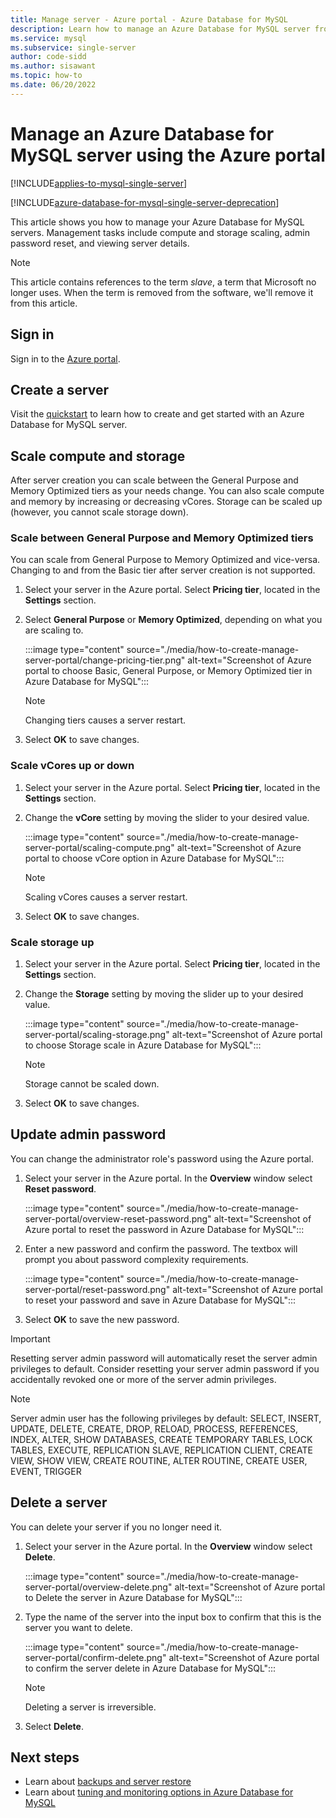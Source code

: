```yaml
---
title: Manage server - Azure portal - Azure Database for MySQL
description: Learn how to manage an Azure Database for MySQL server from the Azure portal.
ms.service: mysql
ms.subservice: single-server
author: code-sidd 
ms.author: sisawant
ms.topic: how-to
ms.date: 06/20/2022
---
```


# Manage an Azure Database for MySQL server using the Azure portal

[!INCLUDE[applies-to-mysql-single-server](../includes/applies-to-mysql-single-server.md)]

[!INCLUDE[azure-database-for-mysql-single-server-deprecation](~/reusable-content/ce-skilling/azure/includes/mysql/includes/azure-database-for-mysql-single-server-deprecation.md)]

This article shows you how to manage your Azure Database for MySQL servers. Management tasks include compute and storage scaling, admin password reset, and viewing server details.

> [!NOTE]
> This article contains references to the term *slave*, a term that Microsoft no longer uses. When the term is removed from the software, we'll remove it from this article.
>

## Sign in

Sign in to the [Azure portal](https://portal.azure.com).

## Create a server

Visit the [quickstart](quickstart-create-mysql-server-database-using-azure-portal.md) to learn how to create and get started with an Azure Database for MySQL server.

## Scale compute and storage

After server creation you can scale between the General Purpose and Memory Optimized tiers as your needs change. You can also scale compute and memory by increasing or decreasing vCores. Storage can be scaled up (however, you cannot scale storage down).

### Scale between General Purpose and Memory Optimized tiers

You can scale from General Purpose to Memory Optimized and vice-versa. Changing to and from the Basic tier after server creation is not supported.

1. Select your server in the Azure portal. Select **Pricing tier**, located in the **Settings** section.

2. Select **General Purpose** or **Memory Optimized**, depending on what you are scaling to.

   :::image type="content" source="./media/how-to-create-manage-server-portal/change-pricing-tier.png" alt-text="Screenshot of Azure portal to choose Basic, General Purpose, or Memory Optimized tier in Azure Database for MySQL":::

   > [!NOTE]
   > Changing tiers causes a server restart.

3. Select **OK** to save changes.

### Scale vCores up or down

1. Select your server in the Azure portal. Select **Pricing tier**, located in the **Settings** section.

2. Change the **vCore** setting by moving the slider to your desired value.

    :::image type="content" source="./media/how-to-create-manage-server-portal/scaling-compute.png" alt-text="Screenshot of Azure portal to choose vCore option in Azure Database for MySQL":::

    > [!NOTE]
    > Scaling vCores causes a server restart.

3. Select **OK** to save changes.

### Scale storage up

1. Select your server in the Azure portal. Select **Pricing tier**, located in the **Settings** section.

2. Change the **Storage** setting by moving the slider up to your desired value.

   :::image type="content" source="./media/how-to-create-manage-server-portal/scaling-storage.png" alt-text="Screenshot of Azure portal to choose Storage scale in Azure Database for MySQL":::

   > [!NOTE]
   > Storage cannot be scaled down.

3. Select **OK** to save changes.

## Update admin password

You can change the administrator role's password using the Azure portal.

1. Select your server in the Azure portal. In the **Overview** window select **Reset password**.

   :::image type="content" source="./media/how-to-create-manage-server-portal/overview-reset-password.png" alt-text="Screenshot of Azure portal to reset the password in Azure Database for MySQL":::

2. Enter a new password and confirm the password. The textbox will prompt you about password complexity requirements.

   :::image type="content" source="./media/how-to-create-manage-server-portal/reset-password.png" alt-text="Screenshot of Azure portal to reset your password and save in Azure Database for MySQL":::

3. Select **OK** to save the new password.
 

> [!IMPORTANT]
> Resetting server admin password will automatically reset the server admin privileges to default. Consider resetting your server admin password if you accidentally revoked one or more of the server admin privileges.
   
> [!NOTE]
> Server admin user has the following privileges by default: SELECT, INSERT, UPDATE, DELETE, CREATE, DROP, RELOAD, PROCESS, REFERENCES, INDEX, ALTER, SHOW DATABASES, CREATE TEMPORARY TABLES, LOCK TABLES, EXECUTE, REPLICATION SLAVE, REPLICATION CLIENT, CREATE VIEW, SHOW VIEW, CREATE ROUTINE, ALTER ROUTINE, CREATE USER, EVENT, TRIGGER

## Delete a server

You can delete your server if you no longer need it.

1. Select your server in the Azure portal. In the **Overview** window select **Delete**.

   :::image type="content" source="./media/how-to-create-manage-server-portal/overview-delete.png" alt-text="Screenshot of Azure portal to Delete the server in Azure Database for MySQL":::

2. Type the name of the server into the input box to confirm that this is the server you want to delete.

   :::image type="content" source="./media/how-to-create-manage-server-portal/confirm-delete.png" alt-text="Screenshot of Azure portal to confirm the server delete in Azure Database for MySQL":::

   > [!NOTE]
   > Deleting a server is irreversible.

3. Select **Delete**.

## Next steps

- Learn about [backups and server restore](how-to-restore-server-portal.md)
- Learn about [tuning and monitoring options in Azure Database for MySQL](concepts-monitoring.md)
